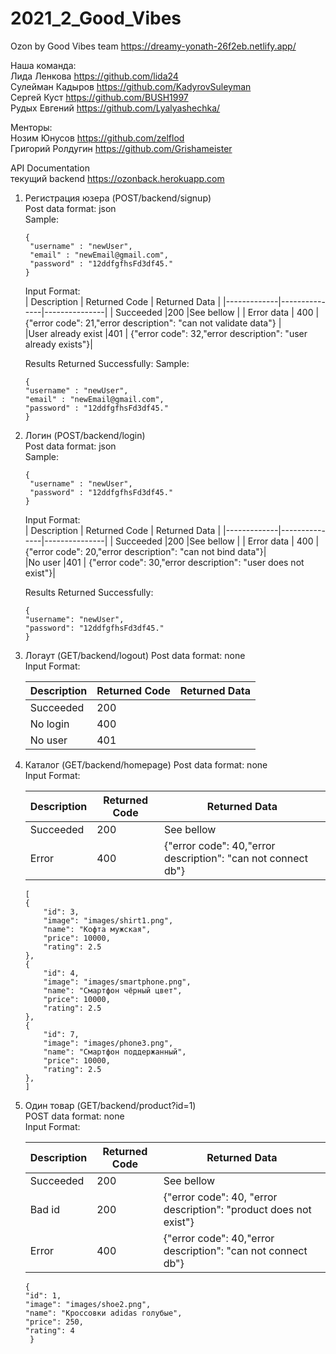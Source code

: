 # 2021_2_Good_Vibes
Ozon by Good Vibes team
https://dreamy-yonath-26f2eb.netlify.app/

Наша команда:  
Лида Ленкова        https://github.com/lida24    
Сулейман Кадыров    https://github.com/KadyrovSuleyman  
Сергей Куст https://github.com/BUSH1997  
Рудых Евгений https://github.com/Lyalyashechka/  
  
  
Менторы:   
Нозим Юнусов  https://github.com/zelflod  
Григорий Ролдугин https://github.com/Grishameister  
  
   
API Documentation  
текущий backend https://ozonback.herokuapp.com      
1) Регистрация юзера (POST/backend/signup)  
   Post data format: json  
   Sample:    
   ```
   {
    "username" : "newUser",
    "email" : "newEmail@gmail.com",
    "password" : "12ddfgfhsFd3df45."    
   }
   ```
   Input Format:  
   | Description | Returned Code | Returned Data |
   |-------------|---------------|---------------|
   | Succeeded   |200            |See bellow     |
   | Error data            | 400              |  {"error code": 21,"error description": "can not validate data"} |  
   |User already exist |401                 | {"error code": 32,"error description": "user already exists"}|

     
     
   Results Returned Successfully:
   Sample:  
    ```
   {
    "username" : "newUser",
    "email" : "newEmail@gmail.com",
    "password" : "12ddfgfhsFd3df45."    
   }
   ```
2) Логин (POST/backend/login)  
   Post data format: json  
   Sample:    
   ```
   {
    "username" : "newUser",
    "password" : "12ddfgfhsFd3df45."    
   }
   ```
   Input Format:  
   | Description | Returned Code | Returned Data |
   |-------------|---------------|---------------|
   | Succeeded   |200            |See bellow     |
   | Error data            | 400              | {"error code": 20,"error description": "can not bind data"}|  
   |No user |401                 | {"error code": 30,"error description": "user does not exist"}|

     
     
   Results Returned Successfully:
    ```
   {
    "username": "newUser",
    "password": "12ddfgfhsFd3df45."
   }
 3) Логаут (GET/backend/logout)
    Post data format: none  
    Input Format:  
      
    | Description | Returned Code | Returned Data |
    |-------------|---------------|---------------|
    | Succeeded   |200            |               |
    | No login    | 400           |               |  
    |No user      |401            |               |
  
 4) Каталог (GET/backend/homepage)
    Post data format: none  
    Input Format:  
      
    | Description | Returned Code | Returned Data |  
    |-------------|---------------|---------------|  
    | Succeeded   |200            | See  bellow            |  
    | Error |400           | {"error code": 40,"error description": "can not connect db"}|    
    
    ```
    [
    {
        "id": 3,
        "image": "images/shirt1.png",
        "name": "Кофта мужская",
        "price": 10000,
        "rating": 2.5
    },
    {
        "id": 4,
        "image": "images/smartphone.png",
        "name": "Смартфон чёрный цвет",
        "price": 10000,
        "rating": 2.5
    },
    {
        "id": 7,
        "image": "images/phone3.png",
        "name": "Смартфон поддержанный",
        "price": 10000,
        "rating": 2.5
    },
    ]
    ``` 
  5) Один товар (GET/backend/product?id=1)  
     POST data format: none        
     Input Format:  
    
     | Description | Returned Code | Returned Data |  
     |-------------|---------------|---------------|  
     | Succeeded   |200            | See  bellow            |  
     | Bad id |200           | {"error code": 40, "error description": "product does not exist"}|  
     | Error |400           | {"error code": 40,"error description": "can not connect db"}|   
     ```
     {
     "id": 1,
     "image": "images/shoe2.png",
     "name": "Кроссовки adidas голубые",
     "price": 250,
     "rating": 4
      }
      ```
